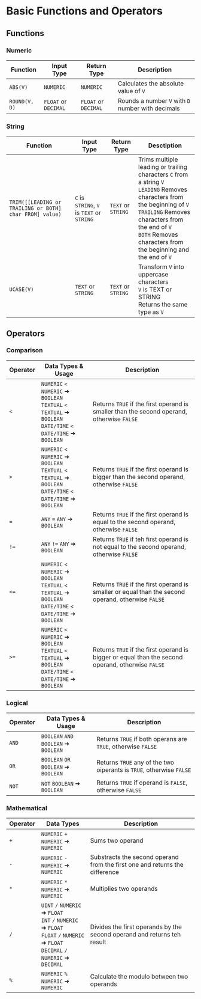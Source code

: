 # Basic Functions and Operators

## Functions

### Numeric

| Function      | Input Type           | Return Type          | Description                                       |
|---------------|----------------------|----------------------|---------------------------------------------------|
| `ABS(V)`      | `NUMERIC`            | `NUMERIC`            | Calculates the absolute value of `V`              |
| `ROUND(V, D)` | `FLOAT` or `DECIMAL` | `FLOAT` or `DECIMAL` | Rounds a number `V` with `D` number with decimals |


### String

| Function                                                | Input Type                                 | Return Type        | Desctiption                                                                                                                                                                                                                                                    |
|---------------------------------------------------------|--------------------------------------------|--------------------|----------------------------------------------------------------------------------------------------------------------------------------------------------------------------------------------------------------------------------------------------------------|
| `TRIM([[LEADING or TRAILING or BOTH] char FROM] value)` | `C` is `STRING`, `V` is `TEXT` or `STRING` | `TEXT` or `STRING` | Trims multiple leading or trailing characters `C` from a string `V` <br />`LEADING` Removes characters from the beginning of `V` <br />`TRAILING` Removes characters from the end of `V` <br />`BOTH` Removes characters from the beginning and the end of `V` |
| `UCASE(V)`                                              | `TEXT` or `STRING`                         | `TEXT` or `STRING` | Transform `V` into uppercase characters <br /> `V` is TEXT or STRING <br /> Returns the same type as `V`                                                                                                                                                       |


## Operators

### Comparison

| Operator | Data Types & Usage                                                                                                      | Description                                                                                        |
|----------|-------------------------------------------------------------------------------------------------------------------------|----------------------------------------------------------------------------------------------------|
| `<`      | `NUMERIC` `<` `NUMERIC` ➜ `BOOLEAN`<br/>`TEXTUAL` `<` `TEXTUAL` ➜ `BOOLEAN`<br/>`DATE/TIME` `<` `DATE/TIME` ➜ `BOOLEAN` | Returns `TRUE` if the first operand is smaller than the second operand, otherwise `FALSE`          |
| `>`      | `NUMERIC` `<` `NUMERIC` ➜ `BOOLEAN`<br/>`TEXTUAL` `<` `TEXTUAL` ➜ `BOOLEAN`<br/>`DATE/TIME` `<` `DATE/TIME` ➜ `BOOLEAN` | Returns `TRUE` if the first operand is bigger than the second operand, otherwise `FALSE`           |
| `=`      | `ANY` `=` `ANY` ➜ `BOOLEAN`                                                                                             | Returns `TRUE` if the first operand is equal to the second operand, otherwise `FALSE`              |
| `!=`     | `ANY` `!=` `ANY` ➜ `BOOLEAN`                                                                                            | Returns `TRUE` if teh first operand is not equal to the second operand, otherwise `FALSE`          |
| `<=`     | `NUMERIC` `<` `NUMERIC` ➜ `BOOLEAN`<br/>`TEXTUAL` `<` `TEXTUAL` ➜ `BOOLEAN`<br/>`DATE/TIME` `<` `DATE/TIME` ➜ `BOOLEAN` | Returns `TRUE` if the first operand is smaller or equal than the second operand, otherwise `FALSE` |
| `>=`     | `NUMERIC` `<` `NUMERIC` ➜ `BOOLEAN`<br/>`TEXTUAL` `<` `TEXTUAL` ➜ `BOOLEAN`<br/>`DATE/TIME` `<` `DATE/TIME` ➜ `BOOLEAN` | Returns `TRUE` if the first operand is bigger or equal than the second operand, otherwise `FALSE`  |

### Logical

| Operator | Data Types & Usage                    | Description                                                          |
|----------|---------------------------------------|----------------------------------------------------------------------|
| `AND`    | `BOOLEAN` `AND` `BOOLEAN` ➜ `BOOLEAN` | Returns `TRUE` if both operans are `TRUE`, otherwise `FALSE`         |
| `OR`     | `BOOLEAN` `OR` `BOOLEAN` ➜ `BOOLEAN`  | Returns `TRUE` any of the two oiperants is `TRUE`, otherwise `FALSE` |
| `NOT`    | `NOT` `BOOLEAN` ➜ `BOOLEAN`           | Returns `TRUE` if operand is `FALSE`, otherwise `FALSE`              |

### Mathematical

| Operator | Data Types                                                                                                                                         | Description                                                                 |
|----------|----------------------------------------------------------------------------------------------------------------------------------------------------|-----------------------------------------------------------------------------|
| `+`      | `NUMERIC` `+` `NUMERIC` ➜ `NUMERIC`                                                                                                                | Sums two operand                                                            |
| `-`      | `NUMERIC` `-` `NUMERIC` ➜ `NUMERIC`                                                                                                                | Substracts the second operand from the first one and returns the difference |
| `*`      | `NUMERIC` `*` `NUMERIC` ➜ `NUMERIC`                                                                                                                | Multiplies two operands                                                     |
| `/`      | `UINT` `/` `NUMERIC` ➜ `FLOAT` <br/> `INT` `/` `NUMERIC` ➜ `FLOAT` <br/> `FLOAT` `/` `NUMERIC` ➜ `FLOAT` <br/> `DECIMAL` `/` `NUMERIC` ➜ `DECIMAL` | Divides the first operands by the second operand and returns teh result     |
| `%`      | `NUMERIC` `%` `NUMERIC` ➜ `NUMERIC`                                                                                                                | Calculate the modulo between two operands                                   |
